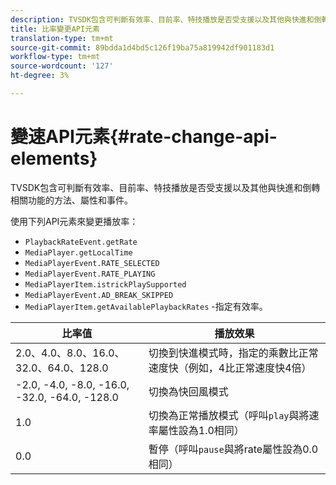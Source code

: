 ```yaml
---
description: TVSDK包含可判斷有效率、目前率、特技播放是否受支援以及其他與快進和倒轉相關功能的方法、屬性和事件。
title: 比率變更API元素
translation-type: tm+mt
source-git-commit: 89bdda1d4bd5c126f19ba75a819942df901183d1
workflow-type: tm+mt
source-wordcount: '127'
ht-degree: 3%

---
```



# 變速API元素{#rate-change-api-elements}

TVSDK包含可判斷有效率、目前率、特技播放是否受支援以及其他與快進和倒轉相關功能的方法、屬性和事件。

<!--<a id="section_36576E92DE6343AEBD0BBD662502365D"></a>-->

使用下列API元素來變更播放率：

* `PlaybackRateEvent.getRate`
* `MediaPlayer.getLocalTime`
* `MediaPlayerEvent.RATE_SELECTED`
* `MediaPlayerEvent.RATE_PLAYING`
* `MediaPlayerItem.istrickPlaySupported`
* `MediaPlayerEvent.AD_BREAK_SKIPPED`
* `MediaPlayerItem.getAvailablePlaybackRates` -指定有效率。

| 比率值 | 播放效果 |
|---|---|
| 2.0、4.0、8.0、16.0、32.0、64.0、128.0 | 切換到快進模式時，指定的乘數比正常速度快（例如，4比正常速度快4倍） |
| -2.0, -4.0, -8.0, -16.0, -32.0, -64.0, -128.0 | 切換為快回風模式 |
| 1.0 | 切換為正常播放模式（呼叫`play`與將速率屬性設為1.0相同） |
| 0.0 | 暫停（呼叫`pause`與將rate屬性設為0.0相同） |


